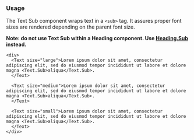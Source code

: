 ### Usage

The Text Sub component wraps text in a `<sub>` tag. It assures proper font sizes are rendered depending on the parent font size.

**Note: do not use Text Sub within a Heading component. Use [Heading.Sub](#headingsub) instead.**

```
<div>
  <Text size="large">Lorem ipsum dolor sit amet, consectetur adipiscing elit, sed do eiusmod tempor incididunt ut labore et dolore magna <Text.Sub>aliqua</Text.Sub>.
  </Text>

  <Text size="medium">Lorem ipsum dolor sit amet, consectetur adipiscing elit, sed do eiusmod tempor incididunt ut labore et dolore magna <Text.Sub>aliqua</Text.Sub>.
  </Text>

  <Text size="small">Lorem ipsum dolor sit amet, consectetur adipiscing elit, sed do eiusmod tempor incididunt ut labore et dolore magna <Text.Sub>aliqua</Text.Sub>.
  </Text>
</div>
```
